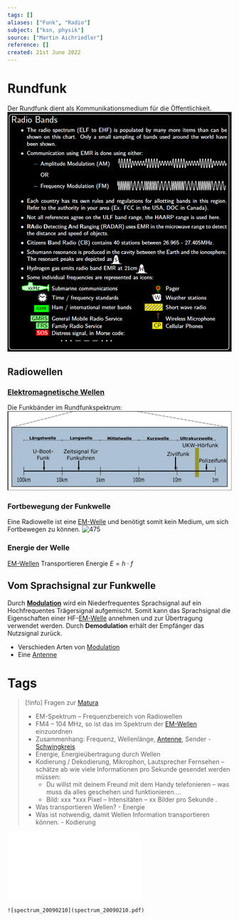 ```yaml
---
tags: []
aliases: ["Funk", "Radio"]
subject: ["ksn, physik"]
source: ["Martin Aichriedler"]
reference: []
created: 21st June 2022
---
```


# Rundfunk
Der Rundfunk dient als Kommunikationsmedium für die Öffentlichkeit.
![500](../assets/RadioBands.png)

## Radiowellen
### [Elektromagnetische Wellen](Elektromagnetische%20Wellen.md)
Die Funkbänder im Rundfunkspektrum:
![EM-Spektrum_Funk](assets/EM-Spektrum_Funk.png)

### Fortbewegung der Funkwelle
Eine Radiowelle ist eine [EM-Welle](Elektromagnetische%20Wellen.md) und benötigt somit kein Medium, um sich Fortbewegen zu können. 
![475](Raum-Bodenwelle.png)
### Energie der Welle
[EM-Wellen](Elektromagnetische%20Wellen.md) Transportieren Energie
$E=h\cdot f$ 

## Vom Sprachsignal zur Funkwelle
Durch **[Modulation](../hf-technik/ksn%20(4)/Modulation.md)** wird ein Niederfrequentes Sprachsignal auf ein Hochfrequentes Trägersignal aufgemischt.
Somit kann das Sprachsignal die Eigenschaften einer HF-[EM-Welle](Elektromagnetische%20Wellen.md) annehmen und zur Übertragung verwendet werden. 
Durch **Demodulation** erhält der Empfänger das Nutzsignal zurück.

- Verschieden Arten von [Modulation](../hf-technik/ksn%20(4)/Modulation.md)
- Eine [Antenne](../hf-technik/ksn%20(5)/Antenne.md) 


# Tags
>[!info] Fragen zur [Matura]({MOT}%20Matura.md)
> - EM-Spektrum – Frequenzbereich von Radiowellen
>- FM4 – 104 MHz, so ist das im Spektrum der [EM-Wellen](Elektromagnetische%20Wellen.md) einzuordnen
> - Zusammenhang: Frequenz, Wellenlänge, [Antenne](../hf-technik/ksn%20(5)/Antenne.md), Sender - [Schwingkreis](Schwingkreise%5C)
> - Energie, Energieübertragung durch Wellen
> - Kodierung / Dekodierung, Mikrophon, Lautsprecher Fernsehen – schätze ab wie viele Informationen pro Sekunde gesendet werden müssen:
>	- Du willst mit deinem Freund mit dem Handy telefonieren – was muss da alles geschehen und funktionieren….
>	- Bild: xxx *xxx Pixel – Intensitäten – xx Bilder pro Sekunde .
> - Was transportieren Wellen? - Energie
> - Was ist notwendig, damit Wellen Information transportieren können. - Kodierung

![Rundfunk](assets/Rundfunk.pdf)
```
![spectrum_20090210](spectrum_20090210.pdf)